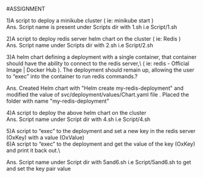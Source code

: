 #ASSIGNMENT

1)A script to deploy a minikube cluster ( ie: minikube start ) \
Ans. Script name is present under Scripts dir with 1.sh i.e Script/1.sh 

2)A script to deploy redis server helm chart on the cluster ( ie: Redis ) \
Ans. Script name under Scripts dir with 2.sh i.e Script/2.sh 

3)A helm chart defining a deployment with a single container, that container should have
the ability to connect to the redis server,\ ( ie: redis - Official Image | Docker Hub ). The
deployment should remain up, allowing the user to “exec” into the container to run redis
commands.? 

Ans. Created Helm chart with "Helm create my-redis-deployment" and modified the value of svc/deployment/values/Chart.yaml file . Placed the folder with name "my-redis-deployment"

4)A script to deploy the above helm chart on the cluster \
Ans. Script name under Script dir with 4.sh i.e Script/4.sh 

5)A script to “exec” to the deployment and set a new key in the redis server (OxKey) with a
value (OxValue)\
6)A script to “exec” to the deployment and get the value of the key (OxKey) and print it
back out.\

Ans. Script name under Script dir with 5and6.sh i.e Script/5and6.sh to get and set the key pair value 
